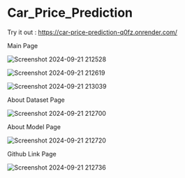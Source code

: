 ﻿# Car_Price_Prediction
Try it out : https://car-price-prediction-q0fz.onrender.com/

Main Page



![Screenshot 2024-09-21 212528](https://github.com/user-attachments/assets/73340020-c17a-4ec8-adda-5c4615865d4e)




![Screenshot 2024-09-21 212619](https://github.com/user-attachments/assets/a96fc660-5974-49f7-b3e5-9b129f690a0a)




![Screenshot 2024-09-21 213039](https://github.com/user-attachments/assets/3972eb0f-093c-4002-8edc-b50f35401228)




About Dataset Page

![Screenshot 2024-09-21 212700](https://github.com/user-attachments/assets/c32793fd-40d4-4534-8a36-07ebd6897cec)




About Model Page



![Screenshot 2024-09-21 212720](https://github.com/user-attachments/assets/250f8a73-f90e-4d1d-ab21-63dda850a239)


Github Link Page



![Screenshot 2024-09-21 212736](https://github.com/user-attachments/assets/3d116b7e-7f6a-42ff-9086-ff891c71a785)

